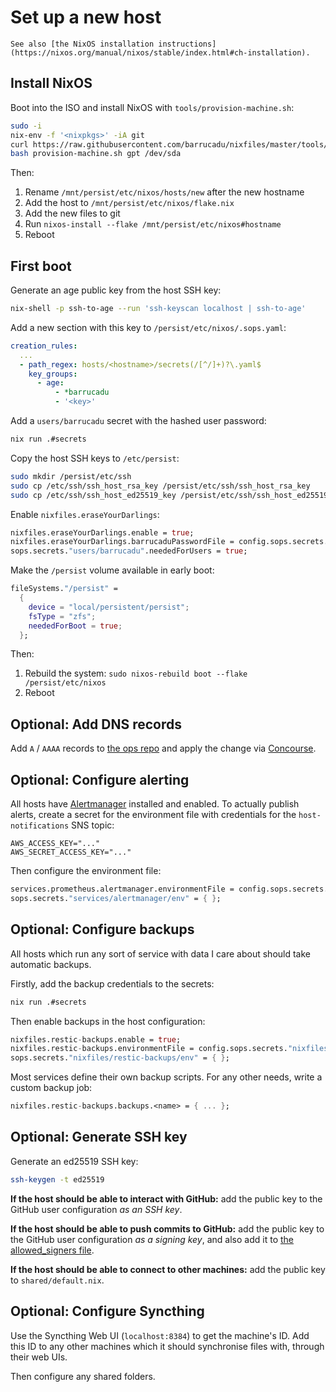 Set up a new host
=================

```admonish info
See also [the NixOS installation instructions](https://nixos.org/manual/nixos/stable/index.html#ch-installation).
```

Install NixOS
-------------

Boot into the ISO and install NixOS with `tools/provision-machine.sh`:

```bash
sudo -i
nix-env -f '<nixpkgs>' -iA git
curl https://raw.githubusercontent.com/barrucadu/nixfiles/master/tools/provision-machine.sh > provision-machine.sh
bash provision-machine.sh gpt /dev/sda
```

Then:

1. Rename `/mnt/persist/etc/nixos/hosts/new` after the new hostname
2. Add the host to `/mnt/persist/etc/nixos/flake.nix`
3. Add the new files to git
4. Run `nixos-install --flake /mnt/persist/etc/nixos#hostname`
5. Reboot


First boot
----------

Generate an age public key from the host SSH key:

```bash
nix-shell -p ssh-to-age --run 'ssh-keyscan localhost | ssh-to-age'
```

Add a new section with this key to `/persist/etc/nixos/.sops.yaml`:

```yaml
creation_rules:
  ...
  - path_regex: hosts/<hostname>/secrets(/[^/]+)?\.yaml$
    key_groups:
      - age:
          - *barrucadu
          - '<key>'
```

Add a `users/barrucadu` secret with the hashed user password:

```bash
nix run .#secrets
```

Copy the host SSH keys to `/etc/persist`:

```bash
sudo mkdir /persist/etc/ssh
sudo cp /etc/ssh/ssh_host_rsa_key /persist/etc/ssh/ssh_host_rsa_key
sudo cp /etc/ssh/ssh_host_ed25519_key /persist/etc/ssh/ssh_host_ed25519_key
```

Enable `nixfiles.eraseYourDarlings`:

```nix
nixfiles.eraseYourDarlings.enable = true;
nixfiles.eraseYourDarlings.barrucaduPasswordFile = config.sops.secrets."users/barrucadu".path;
sops.secrets."users/barrucadu".neededForUsers = true;
```

Make the `/persist` volume available in early boot:

```nix
fileSystems."/persist" =
  {
    device = "local/persistent/persist";
    fsType = "zfs";
    neededForBoot = true;
  };
```

Then:

1. Rebuild the system: `sudo nixos-rebuild boot --flake /persist/etc/nixos`
2. Reboot


Optional: Add DNS records
-------------------------

Add `A` / `AAAA` records to [the ops repo][] and apply the change via
[Concourse][].

[the ops repo]: https://github.com/barrucadu/ops
[Concourse]: https://cd.barrucadu.dev/


Optional: Configure alerting
----------------------------

All hosts have [Alertmanager][] installed and enabled.  To actually publish
alerts, create a secret for the environment file with credentials for the
`host-notifications` SNS topic:

```text
AWS_ACCESS_KEY="..."
AWS_SECRET_ACCESS_KEY="..."
```

Then configure the environment file:

```nix
services.prometheus.alertmanager.environmentFile = config.sops.secrets."services/alertmanager/env".path;
sops.secrets."services/alertmanager/env" = { };
```

[Alertmanager]: https://prometheus.io/docs/alerting/latest/alertmanager/


Optional: Configure backups
---------------------------

All hosts which run any sort of service with data I care about should take
automatic backups.

Firstly, add the backup credentials to the secrets:

```bash
nix run .#secrets
```

Then enable backups in the host configuration:

```nix
nixfiles.restic-backups.enable = true;
nixfiles.restic-backups.environmentFile = config.sops.secrets."nixfiles/restic-backups/env".path;
sops.secrets."nixfiles/restic-backups/env" = { };
```

Most services define their own backup scripts.  For any other needs, write a
custom backup job:

```nix
nixfiles.restic-backups.backups.<name> = { ... };
```


Optional: Generate SSH key
--------------------------

Generate an ed25519 SSH key:

```bash
ssh-keygen -t ed25519
```

**If the host should be able to interact with GitHub:** add the public key to
the GitHub user configuration *as an SSH key*.

**If the host should be able to push commits to GitHub:** add
the public key to the GitHub user configuration *as a signing key*, and also add
it to [the allowed_signers
file](https://github.com/barrucadu/dotfiles/blob/master/dot_config/git/allowed_signers.tmpl).

**If the host should be able to connect to other machines:** add the public key
to `shared/default.nix`.


Optional: Configure Syncthing
-----------------------------

Use the Syncthing Web UI (`localhost:8384`) to get the machine's ID.  Add this
ID to any other machines which it should synchronise files with, through their
web UIs.

Then configure any shared folders.

